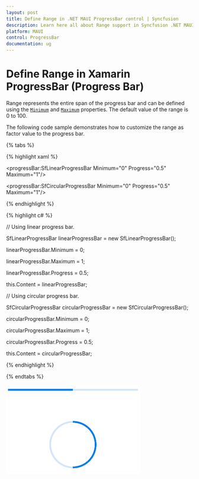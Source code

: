 ```yaml
---
layout: post
title: Define Range in .NET MAUI ProgressBar control | Syncfusion
description: Learn here all about Range support in Syncfusion .NET MAUI ProgressBar control, its elements and more.
platform: MAUI
control: ProgressBar
documentation: ug
---
```


# Define Range in Xamarin ProgressBar (Progress Bar)

Range represents the entire span of the progress bar and can be defined using the [`Minimum`]() and [`Maximum`]() properties. The default value of the range is 0 to 100.

The following code sample demonstrates how to customize the range as factor value to the progress bar.

{% tabs %}  

{% highlight xaml %}

<!--Using linear progress bar-->

<progressBar:SfLinearProgressBar Minimum="0" Progress="0.5" Maximum="1"/>

<!--Using circular progress bar-->

<progressBar:SfCircularProgressBar Minimum="0" Progress="0.5" Maximum="1"/>

{% endhighlight %}

{% highlight c# %}

// Using linear progress bar.

SfLinearProgressBar linearProgressBar = new SfLinearProgressBar();

linearProgressBar.Minimum = 0;

linearProgressBar.Maximum = 1;

linearProgressBar.Progress = 0.5;

this.Content = linearProgressBar;

// Using circular progress bar.

SfCircularProgressBar circularProgressBar = new SfCircularProgressBar();

circularProgressBar.Minimum = 0;

circularProgressBar.Maximum = 1;

circularProgressBar.Progress = 0.5;

this.Content = circularProgressBar;

{% endhighlight %}

{% endtabs %} 

![range](images/Define_range/range.png)
